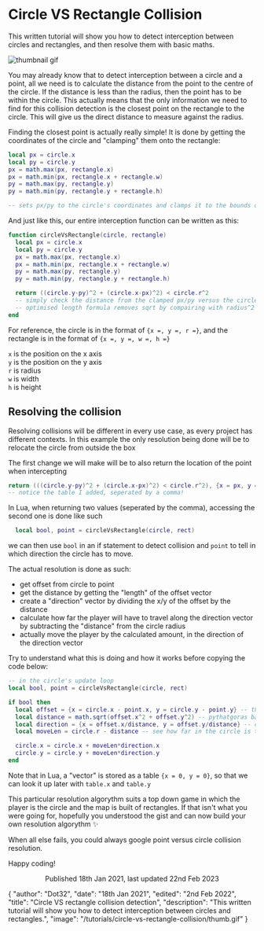 # Circle VS Rectangle Collision
This written tutorial will show you how to detect interception between circles and rectangles, and then resolve them with basic maths.

![thumbnail gif](/tutorials/circle-vs-rectangle-collision/thumb.gif)

You may already know that to detect interception between a circle and a point, all we need is to calculate the distance from the point to the centre of the circle. If the distance is less than the radius, then the point has to be within the circle.
This actually means that the only information we need to find for this collision detection is the closest point on the rectangle to the circle. This will give us the direct distance to measure against the radius.

Finding the closest point is actually really simple! It is done by getting the coordinates of the circle and "clamping" them onto the rectangle:

```lua
local px = circle.x
local py = circle.y
px = math.max(px, rectangle.x)
px = math.min(px, rectangle.x + rectangle.w)
py = math.max(py, rectangle.y)
py = math.min(py, rectangle.y + rectangle.h)

-- sets px/py to the circle's coordinates and clamps it to the bounds of the rectangle
```

And just like this, our entire interception function can be written as this:

```lua
function circleVsRectangle(circle, rectangle)
  local px = circle.x
  local py = circle.y
  px = math.max(px, rectangle.x)
  px = math.min(px, rectangle.x + rectangle.w)
  py = math.max(py, rectangle.y)
  py = math.min(py, rectangle.y + rectangle.h)

  return ((circle.y-py)^2 + (circle.x-px)^2) < circle.r^2
  -- simply check the distance from the clamped px/py versus the circle
  -- optimised length formula removes sqrt by compairing with radius^2
end
```
For reference, the circle is in the format of `{x =, y =, r =}`, and the rectangle is in the format of `{x =, y =, w =, h =}`

`x` is the position on the x axis <br>
`y` is the position on the y axis <br>
`r` is radius <br>
`w` is width <br>
`h` is height <br>

## Resolving the collision
Resolving collisions will be different in every use case, as every project has different contexts. In this example the only resolution being done will be to relocate the circle from outside the box

The first change we will make will be to also return the location of the point when intercepting

```lua
return (((circle.y-py)^2 + (circle.x-px)^2) < circle.r^2), {x = px, y = py} 
-- notice the table I added, seperated by a comma!
```
In Lua, when returning two values (seperated by the comma), accessing the second one is done like such
```lua
  local bool, point = circleVsRectangle(circle, rect)
```
we can then use `bool` in an if statement to detect collision and `point` to tell in which direction the circle has to move.

The actual resolution is done as such:
- get offset from circle to point
- get the distance by getting the "length" of the offset vector
- create a "direction" vector by dividing the x/y of the offset by the distance
- calculate how far the player will have to travel along the direction vector by subtracting the "distance" from the circle radius
- actually move the player by the calculated amount, in the direction of the direction vector

Try to understand what this is doing and how it works before copying the code below: 
```lua
-- in the circle's update loop
local bool, point = circleVsRectangle(circle, rect)

if bool then
  local offset = {x = circle.x - point.x, y = circle.y - point.y} -- the difference between the two points
  local distance = math.sqrt(offset.x^2 + offset.y^2) -- pythatgoras babyy
  local direction = {x = offset.x/distance, y = offset.y/distance} -- direction stored as a normalised vector
  local moveLen = circle.r - distance -- see how far in the circle is to the rectangle

  circle.x = circle.x + moveLen*direction.x
  circle.y = circle.y + moveLen*direction.y
end
```
Note that in Lua, a "vector" is stored as a table `{x = 0, y = 0}`, so that we can look it up later with `table.x` and `table.y` 

This particular resolution algorythm suits a top down game in which the player is the circle and the map is built of rectangles. If that isn't what you were going for, hopefully you understood the gist and can now build your own resolution algorythm ✨ 

When all else fails, you could always google point versus circle collision resolution.

Happy coding!

<span style="text-align: center;display: block;">Published 18th Jan 2021, last updated 22nd Feb 2023</span>

<div id="json">
  {
    "author": "Dot32",
    "date": "18th Jan 2021",
    "edited": "2nd Feb 2022",
    "title": "Circle VS rectangle collision detection",
    "description": "This written tutorial will show you how to detect interception between circles and rectangles.",
    "image": "/tutorials/circle-vs-rectangle-collision/thumb.gif"
  }
</div>